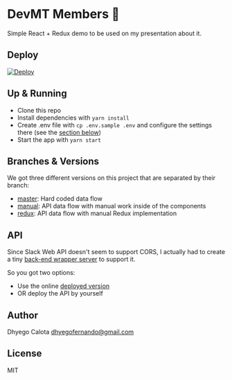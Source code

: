 # DevMT Members :notebook_with_decorative_cover:
Simple React + Redux demo to be used on my presentation about it.

## Deploy
[![Deploy](https://www.herokucdn.com/deploy/button.svg)](https://heroku.com/deploy)

## Up & Running
- Clone this repo
- Install dependencies with `yarn install`
- Create .env file with `cp .env.sample .env` and configure the settings there (see the [section below](#API))
- Start the app with `yarn start`

## Branches & Versions
We got three different versions on this project that are separated by their branch:

- [master](https://github.com/dhyegocalota/devmt-members/tree/master): Hard coded data flow
- [manual](https://github.com/dhyegocalota/devmt-members/tree/manual): API data flow with manual work inside of the components
- [redux](https://github.com/dhyegocalota/devmt-members/tree/redux): API data flow with manual Redux implementation

## API
Since Slack Web API doesn't seem to support CORS, I actually had to create a tiny [back-end wrapper server](https://github.com/dhyegocalota/devmt-members-api) to support it.

So you got two options:

- Use the online [deployed version](http://devmt-members-api.herokuapp.com/)
- OR deploy the API by yourself

## Author
Dhyego Calota <dhyegofernando@gmail.com>

## License
MIT
